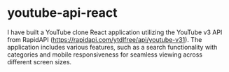 # youtube-api-react
I have built a YouTube clone React application utilizing the YouTube v3 API from RapidAPI (https://rapidapi.com/ytdlfree/api/youtube-v31). The application includes various features, such as a search functionality with categories and mobile responsiveness for seamless viewing across different screen sizes.
